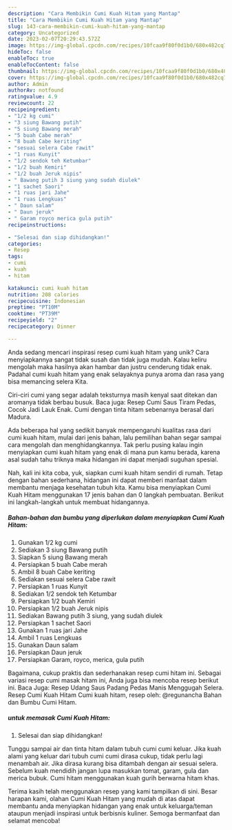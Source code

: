 ```yaml
---
description: "Cara Membikin Cumi Kuah Hitam yang Mantap"
title: "Cara Membikin Cumi Kuah Hitam yang Mantap"
slug: 143-cara-membikin-cumi-kuah-hitam-yang-mantap
category: Uncategorized
date: 2023-02-07T20:29:43.572Z
image: https://img-global.cpcdn.com/recipes/10fcaa9f80f0d1b0/680x482cq70/cumi-kuah-hitam-foto-resep-utama.jpg
hideToc: false
enableToc: true
enableTocContent: false
thumbnail: https://img-global.cpcdn.com/recipes/10fcaa9f80f0d1b0/680x482cq70/cumi-kuah-hitam-foto-resep-utama.jpg
cover: https://img-global.cpcdn.com/recipes/10fcaa9f80f0d1b0/680x482cq70/cumi-kuah-hitam-foto-resep-utama.jpg
author: Admin
authorAv: notfound
ratingvalue: 4.9
reviewcount: 22
recipeingredient:
- "1/2 kg cumi"
- "3 siung Bawang putih"
- "5 siung Bawang merah"
- "5 buah Cabe merah"
- "8 buah Cabe keriting"
- "sesuai selera Cabe rawit"
- "1 ruas Kunyit"
- "1/2 sendok teh Ketumbar"
- "1/2 buah Kemiri"
- "1/2 buah Jeruk nipis"
- " Bawang putih 3 siung yang sudah diulek"
- "1 sachet Saori"
- "1 ruas jari Jahe"
- "1 ruas Lengkuas"
- " Daun salam"
- " Daun jeruk"
- " Garam royco merica gula putih"
recipeinstructions:

- "Selesai dan siap dihidangkan!"
categories:
- Resep
tags:
- cumi
- kuah
- hitam

katakunci: cumi kuah hitam 
nutrition: 208 calories
recipecuisine: Indonesian
preptime: "PT10M"
cooktime: "PT39M"
recipeyield: "2"
recipecategory: Dinner

---
```





Anda sedang mencari inspirasi resep cumi kuah hitam yang unik? Cara menyiapkannya sangat tidak susah dan tidak juga mudah. Kalau keliru mengolah maka hasilnya akan hambar dan justru cenderung tidak enak. Padahal cumi kuah hitam yang enak selayaknya punya aroma dan rasa yang bisa memancing selera Kita.





Ciri-ciri cumi yang segar adalah teksturnya masih kenyal saat ditekan dan aromanya tidak berbau busuk. Baca juga: Resep Cumi Saus Tiram Pedas, Cocok Jadi Lauk Enak. Cumi dengan tinta hitam sebenarnya berasal dari Madura.

Ada beberapa hal yang sedikit banyak mempengaruhi kualitas rasa dari cumi kuah hitam, mulai dari jenis bahan, lalu pemilihan bahan segar sampai cara mengolah dan menghidangkannya. Tak perlu pusing kalau ingin menyiapkan cumi kuah hitam yang enak di mana pun kamu berada, karena asal sudah tahu triknya maka hidangan ini dapat menjadi suguhan spesial.






Nah, kali ini kita coba, yuk, siapkan cumi kuah hitam sendiri di rumah. Tetap dengan bahan sederhana, hidangan ini dapat memberi manfaat dalam membantu menjaga kesehatan tubuh kita. Kamu bisa menyiapkan Cumi Kuah Hitam menggunakan 17 jenis bahan dan 0 langkah pembuatan. Berikut ini langkah-langkah untuk membuat hidangannya.

<!--inarticleads1-->

##### Bahan-bahan dan bumbu yang diperlukan dalam menyiapkan Cumi Kuah Hitam:

1. Gunakan 1/2 kg cumi
1. Sediakan 3 siung Bawang putih
1. Siapkan 5 siung Bawang merah
1. Persiapkan 5 buah Cabe merah
1. Ambil 8 buah Cabe keriting
1. Sediakan sesuai selera Cabe rawit
1. Persiapkan 1 ruas Kunyit
1. Sediakan 1/2 sendok teh Ketumbar
1. Persiapkan 1/2 buah Kemiri
1. Persiapkan 1/2 buah Jeruk nipis
1. Sediakan  Bawang putih 3 siung, yang sudah diulek
1. Persiapkan 1 sachet Saori
1. Gunakan 1 ruas jari Jahe
1. Ambil 1 ruas Lengkuas
1. Gunakan  Daun salam
1. Persiapkan  Daun jeruk
1. Persiapkan  Garam, royco, merica, gula putih


Bagaimana, cukup praktis dan sederhanakan resep cumi hitam ini. Sebagai variasi resep cumi masak hitam ini, Anda juga bisa mencoba resep berikut ini. Baca Juga: Resep Udang Saus Padang Pedas Manis Menggugah Selera. Resep Cumi Kuah Hitam Cumi kuah hitam, resep oleh: @regunancha Bahan dan Bumbu Cumi Hitam. 

<!--inarticleads2-->

#####  untuk memasak Cumi Kuah Hitam:


1. Selesai dan siap dihidangkan!

Tunggu sampai air dan tinta hitam dalam tubuh cumi cumi keluar. Jika kuah alami yang keluar dari tubuh cumi cumi dirasa cukup, tidak perlu lagi menambah air. Jika dirasa kurang bisa ditambah dengan air sesuai selera. Sebelum kuah mendidih jangan lupa masukkan tomat, garam, gula dan merica bubuk. Cumi hitam menggunakan kuah gurih berwarna hitam khas. 

Terima kasih telah menggunakan resep yang kami tampilkan di sini. Besar harapan kami, olahan Cumi Kuah Hitam yang mudah di atas dapat membantu anda menyiapkan hidangan yang enak untuk keluarga/teman ataupun menjadi inspirasi untuk berbisnis kuliner. Semoga bermanfaat dan selamat mencoba!
